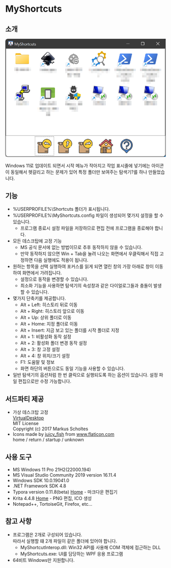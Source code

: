 # MyShortcuts

## 소개

![MyShortcuts](MyShortcuts.png)

Windows 11로 업데이트 되면서 시작 메뉴가 작아지고 작업 표시줄에 넣기에는 아이콘이 동일해서 헷갈리고 하는 문제가 있어 특정 폴더만 보여주는 탐색기?를 하나 만들었습니다.

## 기능

- %USERPROFILE%\Shortcuts 폴더가 표시됩니다.
- %USERPROFILE%\MyShortcuts.config 파일이 생성되어 몇가지 설정을 할 수 있습니다.
  - 프로그램 종료시 설정 파일을 저장하므로 편집 전에 프로그램을 종료해야 합니다.
- 모든 데스크탑에 고정 기능
  - MS 공식 문서에 없는 방법이므로 추후 동작하지 않을 수 있습니다.
  - 만약 동작하지 않으면 Win + Tab을 눌려 나오는 화면에서 우클릭해서 직접 고정하면 다음 실행에도 적용이 됩니다.
- 원하는 항목을 선택 실행하여 포커스를 읽게 되면 열린 창의 가장 아래로 창이 이동하여 화면에서 가려집니다.
  - 설정으로 동작을 변경할 수 있습니다.
  - 최소화 기능을 사용하면 탐색기의 속성창과 같은 다이얼로그들과 충돌이 발생할 수 있습니다.
- 몇가지 단축키를 제공합니다.
  - Alt + Left: 히스토리 뒤로 이동
  - Alt + Right: 히스토리 앞으로 이동
  - Alt + Up: 상위 폴더로 이동
  - Alt + Home: 지정 폴더로 이동
  - Alt + Insert: 지금 보고 있는 폴더를 시작 폴더로 지정
  - Alt + 1: 비활성화 동작 설정
  - Alt + 2: 활성화 폴더 변경 동작 설정
  - Alt + 3: 창 고정 설정
  - Alt + 4: 창 위치/크기 설정
  - F1: 도움말 및 정보
  - 화면 하단의 버튼으로도 동일 기능을 사용할 수 있습니다.
- 일반 탐색기의 옵션처럼 한 번 클릭으로 실행되도록 하는 옵션이 있습니다.
  설정 파일 편집으로만 수정 가능합니다.

## 서드파티 제공

- 가상 데스크탑 고정  
  [VirtualDesktop](https://github.com/MScholtes/VirtualDesktop)  
  MIT License  
  Copyright (c) 2017 Markus Scholtes
- Icons made by <a href="https://www.flaticon.com/authors/juicy-fish" title="juicy_fish">juicy_fish</a> from <a href="https://www.flaticon.com/" title="Flaticon">www.flaticon.com  
  </a>home / return / startup / unknown

## 사용 도구

- MS Windows 11 Pro 21H2(22000.194)
- MS Visual Studio Community 2019 version 16.11.4
- Windows SDK 10.0.19041.0
- .NET Framework SDK 4.8
- Typora version 0.11.8(beta) [Home](https://typora.io/) - 마크다운 편집기
- Krita 4.4.8 [Home](https://krita.org/ko/) - PNG 편집, ICO 생성
- Notepad++, TortoiseGit, Firefox, etc...

## 참고 사항

- 프로그램은 2개로 구성되어 있습니다.  
  따라서 실행할 떄 2개 파일이 같은 폴더에 있어야 합니다.
  - MyShortcutInterop.dll: Win32 API를 사용해 COM 객체에 접근하는 DLL
  - MyShortcuts.exe: UI를 담당하는 WPF 응용 프로그램
- 64비트 Windows만 지원합니다.
